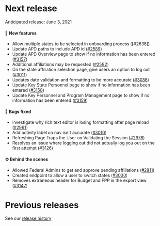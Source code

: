 # Next release

Anticipated release: June 3, 2021

#### 🚀 New features

- Allow multiple states to be selected in onboarding process ([#2638])
- Update APD paths to include APD id ([#2589])
- Update APD Overview page to show if no information has been entered ([#3157])
- Additional affiliations may be requested ([#2582])
- On the state affiliation selection page, give users an option to log out ([#3011])
- Updates date validation and formatting to be more accurate ([#3086])
- Update Key State Personnel page to show if no information has been entered ([#3158])
- Update Key Personnel and Program Management page to show if no information has been entered ([#3159])

#### 🐛 Bugs fixed

- Investigate why rich text editor is losing formatting after page reload ([#2961])
- Add activity label on nav isn't accurate ([#3010])
- Refreshing Page Traps the User on Validating the Session ([#2976])
- Resolves an issue where logging out did not actually log you out on the first attempt ([#3126])

#### ⚙️ Behind the scenes

- Allowed Federal Admins to get and approve pending affiliations ([#2811])
- Created endpoint to allow a user to switch states ([#3030])
- Removes extraneous header for Budget and FPP in the export view ([#3147])

# Previous releases

See our [release history](https://github.com/CMSgov/eAPD/releases)

[#2582]: https://github.com/CMSgov/eAPD/issues/2582
[#2589]: https://github.com/CMSgov/eAPD/issues/2589
[#2811]: https://github.com/CMSgov/eAPD/issues/2811
[#2961]: https://github.com/CMSgov/eAPD/issues/2961
[#2976]: https://github.com/CMSgov/eAPD/issues/2976
[#3010]: https://github.com/CMSgov/eAPD/issues/3010
[#3011]: https://github.com/CMSgov/eAPD/issues/3011
[#3030]: https://github.com/CMSgov/eAPD/issues/3030
[#3086]: https://github.com/CMSgov/eAPD/issues/3086
[#3126]: https://github.com/CMSgov/eAPD/issues/3126
[#3147]: https://github.com/CMSgov/eAPD/issues/3147
[#3157]: https://github.com/CMSgov/eAPD/issues/3157
[#3158]: https://github.com/CMSgov/eAPD/issues/3158
[#3159]: https://github.com/CMSgov/eAPD/issues/3159
